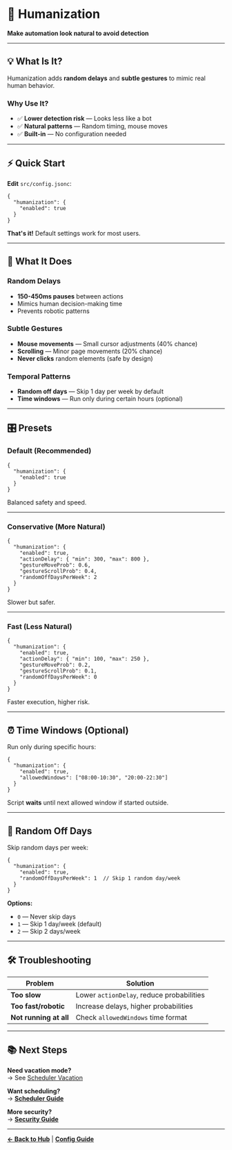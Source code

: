 # 🤖 Humanization

**Make automation look natural to avoid detection**

---

## 💡 What Is It?

Humanization adds **random delays** and **subtle gestures** to mimic real human behavior.

### Why Use It?
- ✅ **Lower detection risk** — Looks less like a bot
- ✅ **Natural patterns** — Random timing, mouse moves
- ✅ **Built-in** — No configuration needed

---

## ⚡ Quick Start

**Edit** `src/config.jsonc`:
```jsonc
{
  "humanization": {
    "enabled": true
  }
}
```

**That's it!** Default settings work for most users.

---

## 🎯 What It Does

### Random Delays
- **150-450ms pauses** between actions
- Mimics human decision-making time
- Prevents robotic patterns

### Subtle Gestures
- **Mouse movements** — Small cursor adjustments (40% chance)
- **Scrolling** — Minor page movements (20% chance)
- **Never clicks** random elements (safe by design)

### Temporal Patterns
- **Random off days** — Skip 1 day per week by default
- **Time windows** — Run only during certain hours (optional)

---

## 🎛️ Presets

### Default (Recommended)
```jsonc
{
  "humanization": {
    "enabled": true
  }
}
```

Balanced safety and speed.

---

### Conservative (More Natural)
```jsonc
{
  "humanization": {
    "enabled": true,
    "actionDelay": { "min": 300, "max": 800 },
    "gestureMoveProb": 0.6,
    "gestureScrollProb": 0.4,
    "randomOffDaysPerWeek": 2
  }
}
```

Slower but safer.

---

### Fast (Less Natural)
```jsonc
{
  "humanization": {
    "enabled": true,
    "actionDelay": { "min": 100, "max": 250 },
    "gestureMoveProb": 0.2,
    "gestureScrollProb": 0.1,
    "randomOffDaysPerWeek": 0
  }
}
```

Faster execution, higher risk.

---

## ⏰ Time Windows (Optional)

Run only during specific hours:

```jsonc
{
  "humanization": {
    "enabled": true,
    "allowedWindows": ["08:00-10:30", "20:00-22:30"]
  }
}
```

Script **waits** until next allowed window if started outside.

---

## 📅 Random Off Days

Skip random days per week:

```jsonc
{
  "humanization": {
    "enabled": true,
    "randomOffDaysPerWeek": 1  // Skip 1 random day/week
  }
}
```

**Options:**
- `0` — Never skip days
- `1` — Skip 1 day/week (default)
- `2` — Skip 2 days/week

---

## 🛠️ Troubleshooting

| Problem | Solution |
|---------|----------|
| **Too slow** | Lower `actionDelay`, reduce probabilities |
| **Too fast/robotic** | Increase delays, higher probabilities |
| **Not running at all** | Check `allowedWindows` time format |

---

## 📚 Next Steps

**Need vacation mode?**  
→ See [Scheduler Vacation](./schedule.md#vacation-mode)

**Want scheduling?**  
→ **[Scheduler Guide](./schedule.md)**

**More security?**  
→ **[Security Guide](./security.md)**

---

**[← Back to Hub](./index.md)** | **[Config Guide](./config.md)**
